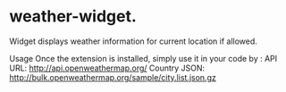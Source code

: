 # weather-widget.
Widget displays weather information for current location if allowed.


Usage
Once the extension is installed, simply use it in your code by :
API URL: http://api.openweathermap.org/
Country JSON: http://bulk.openweathermap.org/sample/city.list.json.gz
<div id="weather"></div>


<?php echo Wheather::widget() ?>

